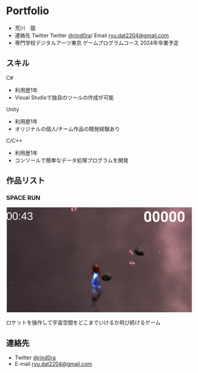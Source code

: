 # Portfolio

- 荒川　龍
- 連絡先 Twitter Twitter [@rind0ra](https://twitter.com/rind0ra)/ Email [ryu.dat2204@gmail.com](mailto:ryu.dat2204@gmail.com)
- 専門学校デジタルアーツ東京 ゲームプログラムコース 2024年卒業予定



## スキル
C#
 - 利用歴1年
  - Visual Studioで独自のツールの作成が可能

Unity
 - 利用歴1年
  - オリジナルの個人/チーム作品の開発経験あり

C/C++
 - 利用歴1年
  - コンソールで簡単なデータ処理プログラムを開発

## 作品リスト

### SPACE RUN

![スクリーンショット](img01.png)

ロケットを操作して宇宙空間をどこまでいけるか飛び続けるゲーム



## 連絡先
- Twitter [@rind0ra](https://twitter.com/rind0ra)
- E-mail [ryu.dat2204@gmail.com](mailto:ryu.dat2204@gmail.com)